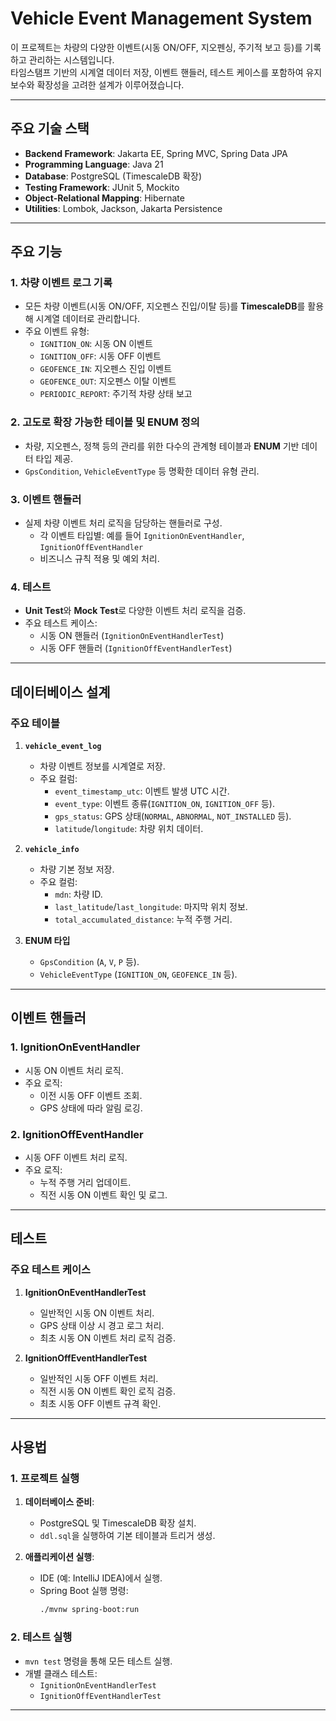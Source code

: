 # Vehicle Event Management System

이 프로젝트는 차량의 다양한 이벤트(시동 ON/OFF, 지오펜싱, 주기적 보고 등)를 기록하고 관리하는 시스템입니다.  
타임스탬프 기반의 시계열 데이터 저장, 이벤트 핸들러, 테스트 케이스를 포함하여 유지보수와 확장성을 고려한 설계가 이루어졌습니다.

---

## 주요 기술 스택

- **Backend Framework**: Jakarta EE, Spring MVC, Spring Data JPA
- **Programming Language**: Java 21
- **Database**: PostgreSQL (TimescaleDB 확장)
- **Testing Framework**: JUnit 5, Mockito
- **Object-Relational Mapping**: Hibernate
- **Utilities**: Lombok, Jackson, Jakarta Persistence

---

## 주요 기능

### 1. 차량 이벤트 로그 기록
- 모든 차량 이벤트(시동 ON/OFF, 지오펜스 진입/이탈 등)를 **TimescaleDB**를 활용해 시계열 데이터로 관리합니다.
- 주요 이벤트 유형:
  - `IGNITION_ON`: 시동 ON 이벤트
  - `IGNITION_OFF`: 시동 OFF 이벤트
  - `GEOFENCE_IN`: 지오펜스 진입 이벤트
  - `GEOFENCE_OUT`: 지오펜스 이탈 이벤트
  - `PERIODIC_REPORT`: 주기적 차량 상태 보고

### 2. 고도로 확장 가능한 테이블 및 ENUM 정의
- 차량, 지오펜스, 정책 등의 관리를 위한 다수의 관계형 테이블과 **ENUM** 기반 데이터 타입 제공.
- `GpsCondition`, `VehicleEventType` 등 명확한 데이터 유형 관리.

### 3. 이벤트 핸들러
- 실제 차량 이벤트 처리 로직을 담당하는 핸들러로 구성.
  - 각 이벤트 타입별: 예를 들어 `IgnitionOnEventHandler`, `IgnitionOffEventHandler`
  - 비즈니스 규칙 적용 및 예외 처리.

### 4. 테스트
- **Unit Test**와 **Mock Test**로 다양한 이벤트 처리 로직을 검증.
- 주요 테스트 케이스:
  - 시동 ON 핸들러 (`IgnitionOnEventHandlerTest`)
  - 시동 OFF 핸들러 (`IgnitionOffEventHandlerTest`)

---

## 데이터베이스 설계

### 주요 테이블
1. **`vehicle_event_log`**
   - 차량 이벤트 정보를 시계열로 저장.
   - 주요 컬럼:
     - `event_timestamp_utc`: 이벤트 발생 UTC 시간.
     - `event_type`: 이벤트 종류(`IGNITION_ON`, `IGNITION_OFF` 등).
     - `gps_status`: GPS 상태(`NORMAL`, `ABNORMAL`, `NOT_INSTALLED` 등).
     - `latitude`/`longitude`: 차량 위치 데이터.

2. **`vehicle_info`**
   - 차량 기본 정보 저장.
   - 주요 컬럼:
     - `mdn`: 차량 ID.
     - `last_latitude`/`last_longitude`: 마지막 위치 정보.
     - `total_accumulated_distance`: 누적 주행 거리.

3. **ENUM 타입**
   - `GpsCondition` (`A`, `V`, `P` 등).
   - `VehicleEventType` (`IGNITION_ON`, `GEOFENCE_IN` 등).

---

## 이벤트 핸들러

### 1. IgnitionOnEventHandler
- 시동 ON 이벤트 처리 로직.
- 주요 로직:
  - 이전 시동 OFF 이벤트 조회.
  - GPS 상태에 따라 알림 로깅.

### 2. IgnitionOffEventHandler
- 시동 OFF 이벤트 처리 로직.
- 주요 로직:
  - 누적 주행 거리 업데이트.
  - 직전 시동 ON 이벤트 확인 및 로그.

---

## 테스트

### 주요 테스트 케이스
1. **IgnitionOnEventHandlerTest**
   - 일반적인 시동 ON 이벤트 처리.
   - GPS 상태 이상 시 경고 로그 처리.
   - 최초 시동 ON 이벤트 처리 로직 검증.

2. **IgnitionOffEventHandlerTest**
   - 일반적인 시동 OFF 이벤트 처리.
   - 직전 시동 ON 이벤트 확인 로직 검증.
   - 최초 시동 OFF 이벤트 규격 확인.

---


## 사용법

### 1. 프로젝트 실행
1. **데이터베이스 준비**:
   - PostgreSQL 및 TimescaleDB 확장 설치.
   - `ddl.sql`을 실행하여 기본 테이블과 트리거 생성.

2. **애플리케이션 실행**:
   - IDE (예: IntelliJ IDEA)에서 실행.
   - Spring Boot 실행 명령:
     ```bash
     ./mvnw spring-boot:run
     ```

### 2. 테스트 실행
- `mvn test` 명령을 통해 모든 테스트 실행.
- 개별 클래스 테스트:
  - `IgnitionOnEventHandlerTest`
  - `IgnitionOffEventHandlerTest`

---
